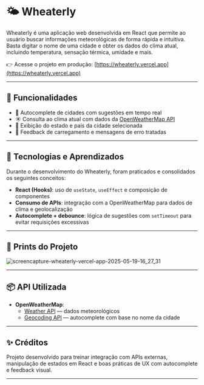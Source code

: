 # 🌤️ Wheaterly

Wheaterly é uma aplicação web desenvolvida em React que permite ao usuário buscar informações meteorológicas de forma rápida e intuitiva. Basta digitar o nome de uma cidade e obter os dados do clima atual, incluindo temperatura, sensação térmica, umidade e mais.

👉 Acesse o projeto em produção: [https://wheaterly.vercel.app](https://wheaterly.vercel.app)

---

## 🚀 Funcionalidades

- 🔎 Autocomplete de cidades com sugestões em tempo real
- ☀️ Consulta ao clima atual com dados da [OpenWeatherMap API](https://openweathermap.org/)
- 📍  Exibição do estado e país da cidade selecionada
- 🔄 Feedback de carregamento e mensagens de erro tratadas

---

## 🧠 Tecnologias e Aprendizados

Durante o desenvolvimento do Wheaterly, foram praticados e consolidados os seguintes conceitos:

- **React (Hooks)**: uso de `useState`, `useEffect` e composição de componentes
- **Consumo de APIs**: integração com a OpenWeatherMap para dados de clima e geolocalização
- **Autocomplete + debounce**: lógica de sugestões com `setTimeout` para evitar requisições excessivas

---

## 📸 Prints do Projeto
![screencapture-wheaterly-vercel-app-2025-05-19-16_27_31](https://github.com/user-attachments/assets/a4ba9cf8-3f83-49cf-8087-3f846b00378c)


---

## 📦 API Utilizada

- **OpenWeatherMap**:
  - [Weather API](https://openweathermap.org/current) — dados meteorológicos
  - [Geocoding API](https://openweathermap.org/api/geocoding-api) — autocomplete com base no nome da cidade

---

## ✨ Créditos

Projeto desenvolvido para treinar integração com APIs externas, manipulação de estados em React e boas práticas de UX com autocomplete e feedback visual.

---

